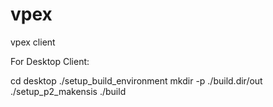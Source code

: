 vpex
====

vpex client

For Desktop Client:

cd desktop
./setup_build_environment
mkdir -p ./build.dir/out
./setup_p2_makensis
./build
